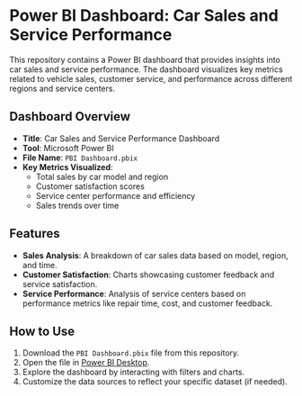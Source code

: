 # Power BI Dashboard: Car Sales and Service Performance

This repository contains a Power BI dashboard that provides insights into car sales and service performance. The dashboard visualizes key metrics related to vehicle sales, customer service, and performance across different regions and service centers.

## Dashboard Overview

- **Title**: Car Sales and Service Performance Dashboard
- **Tool**: Microsoft Power BI
- **File Name**: `PBI Dashboard.pbix`
- **Key Metrics Visualized**:
  - Total sales by car model and region
  - Customer satisfaction scores
  - Service center performance and efficiency
  - Sales trends over time

## Features

- **Sales Analysis**: A breakdown of car sales data based on model, region, and time.
- **Customer Satisfaction**: Charts showcasing customer feedback and service satisfaction.
- **Service Performance**: Analysis of service centers based on performance metrics like repair time, cost, and customer feedback.

## How to Use

1. Download the `PBI Dashboard.pbix` file from this repository.
2. Open the file in [Power BI Desktop](https://powerbi.microsoft.com/desktop/).
3. Explore the dashboard by interacting with filters and charts.
4. Customize the data sources to reflect your specific dataset (if needed).


